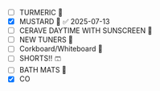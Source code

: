 - [ ] TURMERIC 🧄
- [x] MUSTARD 🌭 ✅ 2025-07-13
- [ ] CERAVE DAYTIME WITH SUNSCREEN 🧴
- [ ] NEW TUNERS 🎸
- [ ] Corkboard/Whiteboard 📌
- [ ] SHORTS!! 🩳
- [ ] BATH MATS 🛁
- [x] CO